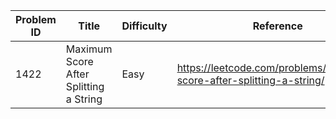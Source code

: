 | Problem ID | Title | Difficulty | Reference
| --- | --- | --- | ---
| 1422 | Maximum Score After Splitting a String | Easy | https://leetcode.com/problems/maximum-score-after-splitting-a-string/
